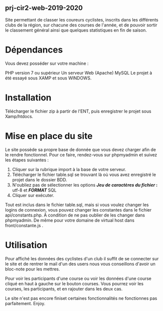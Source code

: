 ## prj-cir2-web-2019-2020

Site permettant de classer les coureurs cyclistes, inscrits dans les différents clubs de la région, sur chacune des courses de l'année, et de pouvoir sortir le classement général ainsi que quelques statistiques en fin de saison.

# Dépendances

Vous devez posséder sur votre machine :

PHP version 7 ou supérieur
Un serveur Web (Apache)
MySQL 
Le projet à été essayé sous XAMP et sous WINDOWS.

# Installation
Télécharger le fichier zip à partir de l'ENT, puis enregistrer le projet sous Xamp/htdocs.

# Mise en place du site
Le site possède sa propre base de donnée que vous devez charger afin de le rendre fonctionnel. Pour ce faire, rendez-vous sur phpmyadmin et suivez les étapes suivantes :

1. Cliquer sur la rubrique import à la base de votre serveur.
2. Télécharger le fichier table.sql se trouvant là où vous avez enregistré le projet dans le dossier BDD.
3. N'oubliez pas de sélectionner les options **_Jeu de caractères du fichier_ :** utf-8 et **_FORMAT_** SQL
4. Cliquer sur exécuter.

Tout est inclus dans le fichier table.sql, mais si vous voulez changer les logins de connexion, vous pouvez changer les constantes dans le fichier api/constants.php. À condition de ne pas oublier de les changer dans phpmyadmin.
De même pour votre domaine de virtual host dans front/constante.js .

# Utilisation

Pour affiché les données des cyclistes d'un club il suffit de se connecter sur le site et de rentrer le mail d'un des users nous vous conseillons d'avoir un bloc-note pour les mettres.

Pour voir les participants d'une course ou voir les données d'une course cliqué en haut à gauche sur le bouton courses.
Vous pourrez voir les courses, les participants, et en rajouter dans les deux cas.

Le site n'est pas encore finiset certaines fonctionnalités ne fonctionnes pas parfaitement.
Enjoy.
